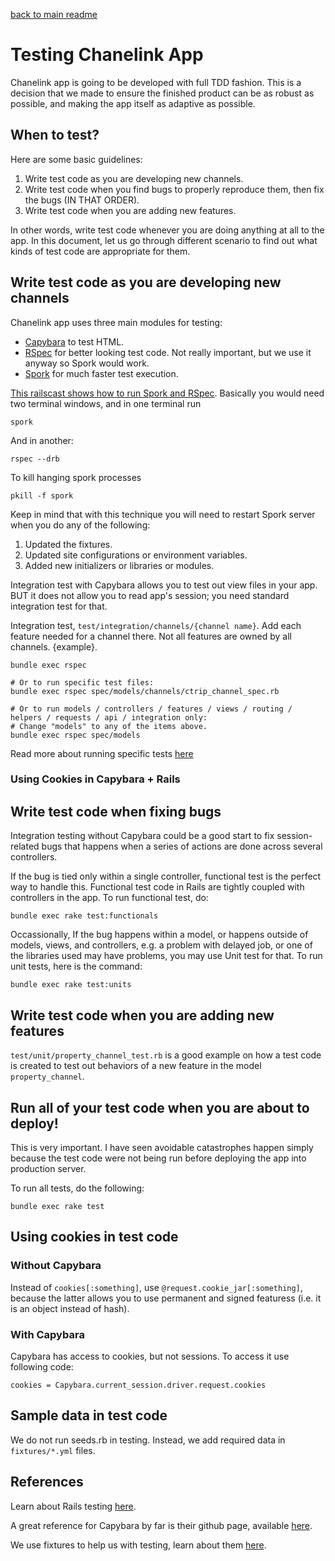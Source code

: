 [back to main readme](https://github.com/jaycode/chanelink)

# Testing Chanelink App

Chanelink app is going to be developed with full TDD fashion. This is a decision that we made to
ensure the finished product can be as robust as possible, and making the app itself as adaptive as
possible.

## When to test?

Here are some basic guidelines:

1. Write test code as you are developing new channels.
2. Write test code when you find bugs to properly reproduce them, then fix the bugs (IN THAT ORDER).
3. Write test code when you are adding new features.

In other words, write test code whenever you are doing anything at all to the app. In this document,
let us go through different scenario to find out what kinds of test code are appropriate for them.

## Write test code as you are developing new channels

Chanelink app uses three main modules for testing:

- [Capybara](https://github.com/jnicklas/capybara) to test HTML.
- [RSpec](https://github.com/rspec/rspec-rails) for better looking test code. Not really important,
  but we use it anyway so Spork would work.
- [Spork](https://github.com/sporkrb/spork-rails) for much faster test execution.

[This railscast shows how to run Spork and RSpec](http://railscasts.com/episodes/285-spork). Basically you would
need two terminal windows, and in one terminal run
```
spork
```

And in another:
```
rspec --drb
```

To kill hanging spork processes
```
pkill -f spork
```

Keep in mind that with this technique you will need to restart Spork server when you do any of the following:

1. Updated the fixtures.
2. Updated site configurations or environment variables.
3. Added new initializers or libraries or modules.

Integration test with Capybara allows you to test out
view files in your app. BUT it does not allow you to read app's session; you need standard integration test
for that.

Integration test, `test/integration/channels/{channel name}`. Add each feature needed for a channel
there. Not all features are owned by all channels. {example}.

```
bundle exec rspec

# Or to run specific test files:
bundle exec rspec spec/models/channels/ctrip_channel_spec.rb

# Or to run models / controllers / features / views / routing / helpers / requests / api / integration only:
# Change "models" to any of the items above.
bundle exec rspec spec/models

```

Read more about running specific tests [here](http://flavio.castelli.name/2010/05/28/rails_execute_single_test/)

### Using Cookies in Capybara + Rails

## Write test code when fixing bugs

Integration testing without Capybara could be a good start to fix session-related bugs that happens when
a series of actions are done across several controllers.

If the bug is tied only within a single controller, functional test is the perfect way to handle this.
Functional test code in Rails are tightly coupled with controllers in the app. To run functional test, do:

```
bundle exec rake test:functionals
```

Occassionally, If the bug happens within a model, or happens outside of models, views, and controllers, 
e.g. a problem with delayed job, or one of the libraries used may have problems, you may use Unit test
for that. To run unit tests, here is the command:

```
bundle exec rake test:units
```

## Write test code when you are adding new features

`test/unit/property_channel_test.rb` is a good example on how a test code is created to test out behaviors of a
new feature in the model `property_channel`.

## Run all of your test code when you are about to deploy!

This is very important. I have seen avoidable catastrophes happen simply because the test code were not
being run before deploying the app into production server.

To run all tests, do the following:

```
bundle exec rake test
```

## Using cookies in test code

### Without Capybara

Instead of `cookies[:something]`, use `@request.cookie_jar[:something]`, because the latter allows you
to use permanent and signed featuress (i.e. it is an object instead of hash).

### With Capybara

Capybara has access to cookies, but not sessions. To access it use following code:

```
cookies = Capybara.current_session.driver.request.cookies
```

## Sample data in test code

We do not run seeds.rb in testing. Instead, we add required data in `fixtures/*.yml` files.


## References

Learn about Rails testing [here](http://guides.rubyonrails.org/v3.2.21/testing.html).

A great reference for Capybara by far is their github page, available [here](https://github.com/jnicklas/capybara).

We use fixtures to help us with testing, learn about them [here](http://api.rubyonrails.org/classes/ActiveRecord/FixtureSet.html).